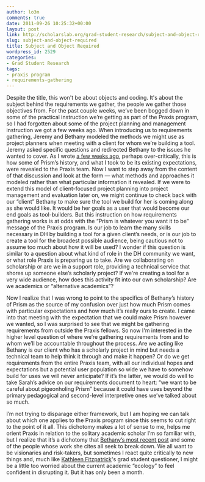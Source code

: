 ```yaml
---
author: lo3m
comments: true
date: 2011-09-26 10:25:32+00:00
layout: post
link: http://scholarslab.org/grad-student-research/subject-and-object-required/
slug: subject-and-object-required
title: Subject and Object Required
wordpress_id: 2529
categories:
- Grad Student Research
tags:
- praxis program
- requirements-gathering
---
```


Despite the title, this won't be about objects and coding. It's about the subject behind the requirements we gather, the people we gather those objectives from. For the past couple weeks, we’ve been bogged down in some of the practical instruction we’re getting as part of the Praxis program, so I had forgotten about some of the project planning and management instruction we got a few weeks ago. When introducing us to requirements gathering, Jeremy and Bethany modeled the methods we might use as project planners when meeting with a client for whom we’re building a tool. Jeremy asked specific questions and redirected Bethany to the issues he wanted to cover. As I wrote [a few weeks ago](http://www.scholarslab.org/praxis-program/imagining-end-users-for-requirements-gathering/), perhaps over-critically, this is how some of Prism’s history, and what I took to be its existing expectations, were revealed to the Praxis team. Now I want to step away from the content of that discussion and look at the form — what methods and approaches it modeled rather than what particular information it revealed. If we were to extend this model of client-focused project planning into project management and evaluation later on, we might continue to check back with our “client” Bethany to make sure the tool we build for her is coming along as she would like. It would be her goals as a user that would become our end goals as tool-builders. But this instruction on how requirements gathering works is at odds with the “Prism is whatever you want it to be” message of the Praxis program. Is our job to learn the many skills necessary in DH by building a tool for a given client’s needs, or is our job to create a tool for the broadest possible audience, being cautious not to assume too much about how it will be used? I wonder if this question is similar to a question about what kind of role in the DH community we want, or what role Praxis is preparing us to take. Are we collaborating on scholarship or are we in a support role, providing a technical service that shores up someone else’s scholarly project? If we're creating a tool for a very wide audience, how does this activity fit into our own scholarship? Are we academics or “alternative academics”?

Now I realize that I was wrong to point to the specifics of Bethany’s history of Prism as the source of my confusion over just how much Prism comes with particular expectations and how much it’s really ours to create. I came into that meeting with the expectation that we could make Prism however we wanted, so I was surprised to see that we might be gathering requirements from outside the Praxis fellows. So now I'm interested in the higher level question of where we’re gathering requirements from and to whom we’ll be accountable throughout the process. Are we acting like Bethany is our client who has a scholarly project in mind but needs a technical team to help think it through and make it happen? Or do we get requirements from the entire Praxis team, with all our individual hopes and expectations but a potential user population so wide we have to somehow build for uses we will never anticipate? If it’s the latter, we would do well to take Sarah’s advice on our requirements document to heart: “we want to be careful about pigeonholing Prism” because it could have uses beyond the primary pedagogical and second-level interpretive ones we’ve talked about so much.

I’m not trying to disparage either framework, but I am hoping we can talk about which one applies to the Praxis program since this seems to cut right to the point of it all. This dichotomy makes a lot of sense to me, helps me orient Praxis in relation to the solitary academic scholar I’m so familiar with, but I realize that it’s a dichotomy that [Bethany’s most recent post](http://www.scholarslab.org/praxis-program/ruby-slippers/) and some of the people whose work she cites all seek to break down. We all want to be visionaries and risk-takers, but sometimes I react quite critically to new things and, much like [Kathleen Fitzpatrick](http://chronicle.com/article/Do-the-Risky-Thing-in/129132/)'s grad student questioner, I might be a little too worried about the current academic “ecology” to feel confident in disrupting it. But it has only been a month.
